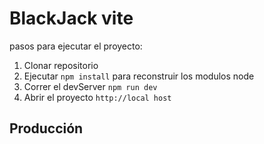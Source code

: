 # BlackJack vite

pasos para ejecutar el proyecto:

1. Clonar repositorio
2. Ejecutar ```npm install``` para reconstruir los modulos node
3. Correr el devServer ```npm run dev```
4. Abrir el proyecto ```http://local host```

## Producción